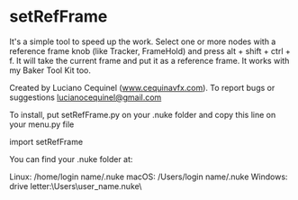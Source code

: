 # setRefFrame

It's a simple tool to speed up the work. Select one or more nodes with a reference frame knob (like Tracker, FrameHold) and press alt + shift + ctrl + f.
It will take the current frame and put it as a reference frame.
It works with my Baker Tool Kit too.

Created by Luciano Cequinel (www.cequinavfx.com).
To report bugs or suggestions lucianocequinel@gmail.com


To install, put setRefFrame.py on your .nuke folder
and copy this line on your menu.py file

import setRefFrame

You can find your .nuke folder at:

  Linux: /home/login name/.nuke
  macOS: /Users/login name/.nuke
  Windows: drive letter:\Users\user_name\.nuke\
